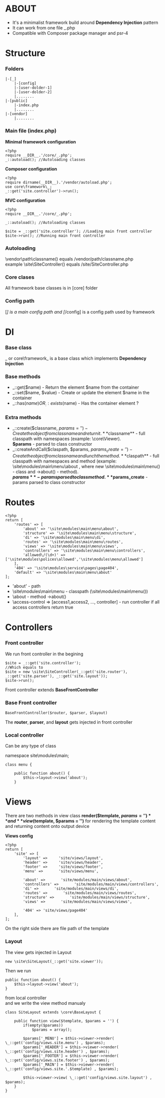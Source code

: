 # ABOUT

*   It's a minimalist framework build around **Dependency Injection** pattern
*   It can work from one file _.php
*   Compatible with Composer package manager and psr-4

# Structure

### Folders

    |-[_]
        |-[config]
        |-[user-dolder-1]
        |-[user-dolder-2]
        |........
    |-[public]
        |-index.php
        |........
    |-[vendor]
        |........


### Main file (index.php)

**Minimal framework configuration**

    <?php
    require __DIR__.'/core/_.php';
    _::autoload(); //Autoloading classes

**Composer configuration**

    <?php
    require dirname(__DIR__).'/vendor/autoload.php';
    use core\framework\_;
    _::get('site.controller')->run();

**MVC configuration**

    <?php
    require __DIR__.'/core/_.php';

    _::autoload(); //Autoloading classes

    $site = _::get('site.controller'); //Loading main front controller
    $site->run(); //Running main front controller

### Autoloading

\vendor\path\classname() equals /vendor/path/classname.php  
example \site\SiteController() equals /site/SiteController.php

### Core clases

All framework base classes is in [core] folder

### Config path

[_] is a main config path and [_/config] is a config path used by framework  

# DI

### Base class

_ or core\framework\_ is a base class which implements **Dependency Injection**

### Base methods

*   _::get($name) - Return the element $name from the container
*   _::set($name, $value) - Create or update the element $name in the container
*   _::has($name) OR _::exists($name) - Has the container element ?

### Extra methods

*   _::create($classname, $params = '') - Create the object from classname and return it.  
    **$classname** - full classpath with namespaces (example: \core\Viewer).  
    **$params** - parsed to class constructor
*   _::createAndCall($claspath, $params, $params_create = '') - Create the object from classname and lunch the method.  
    **$claspath** - full classpath with namespaces and method (example: \site\modules\main\menu\about , where new \site\modules\main\menu() - class and ->about() - method).  
    **$params** - params parsed to class method.  
    **$params_create** - params parsed to class constructor

# Routes

    <?php
    return [
        'routes' => [
            'about' => '\site\modules\main\menu\about',
            'structure' => '\site\modules\main\menu\structure',
            'di' => '\site\modules\main\menu\di',
            'routes' => '\site\modules\main\menu\routes',
            'views' => '\site\modules\main\menu\views',
            'controllers' => '\site\modules\main\menu\controllers',
            'allowed\/(\d+)' => ['\site\modules\polices\allowed','\site\modules\menu\allowed']
        ],
        '404' => '\site\modules\service\pages\page404',
        'default' => '\site\modules\main\menu\about'
    ];


*   'about' - path
*   \site\modules\main\menu - classpath (\site\modules\main\menu())
*   \about - method ->about()
*   \access-control => [access1,access2, ..., controller] - run controller if all access controllers return true

# Controllers

### Front controller

We run front controller in the begining

    $site = _::get('site.controller');
    //Which equals to 
    $site = new \site\SiteController(_::get('site.router'), _::get('site.parser'), _::get('site.layout'));
    $site->run();

Front controller extends **BaseFrontController**

### Base Front controller

    BaseFrontController($router, $parser, $layout)

The **router**, **parser**, and **layout** gets injected in front controller

### Local controller

Can be any type of class

namespace site\modules\main;

    class menu {

        public function about() {
            $this->layout->view('about');
        }


# Views

There are two methods in view class **render($template, $params = '')** and **view($template, $params = '')** for rendering the template content and returning content onto output device

**Views config**

    <?php
    return [
        'site' => [
            'layout' =>     'site/views/layout',
            'header' =>     'site/views/header',
            'footer' =>     'site/views/footer',
            'menu' =>       'site/views/menu',

            'about' =>       'site/modules/main/views/about',
            'controllers' =>       'site/modules/main/views/controllers',
            'di' =>       'site/modules/main/views/di',
            'routes' =>       'site/modules/main/views/routes',
            'structure' =>       'site/modules/main/views/structure',
            'views' =>       'site/modules/main/views/views',

            '404' => 'site/views/page404'
        ],
    ];

On the right side there are file path of the template

### Layout

The view gets injected in Layout

    new \site\SiteLayout(_::get('site.viewer'));

Then we run

    public function about() {
        $this->layout->view('about');
    }

from local controller  
and we write the view method manualy

    class SiteLayout extends \core\BaseLayout {

        public function view($template, $params = '') {
            if(empty($params))
                $params = array();

            $params['_MENU'] = $this->viewer->render( \_::get('config/views.site.menu') , $params);
            $params['_HEADER'] = $this->viewer->render( \_::get('config/views.site.header') , $params);
            $params['_FOOTER'] = $this->viewer->render( \_::get('config/views.site.footer') , $params);
            $params['_MAIN'] = $this->viewer->render( \_::get('config/views.site.'.$template) , $params);

            $this->viewer->view( \_::get('config/views.site.layout') , $params);
        }
    }